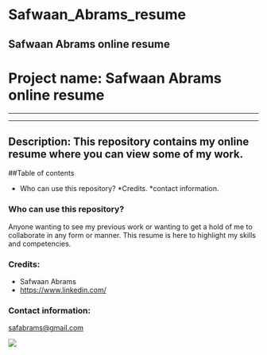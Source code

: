 # Safwaan_Abrams_resume
Safwaan Abrams online resume
---
# Project name: Safwaan Abrams online resume
---

---
Description: This repository contains my online resume where you can view some of my work.
---

##Table of contents

* Who can use this repository?
*Credits.
*contact information.


### Who can use this repository?
Anyone wanting to see my previous work or wanting to get a hold of me to collaborate in any form or manner. This resume is here to highlight my skills and competencies.


### Credits:
* Safwaan Abrams
* https://www.linkedin.com/

### Contact information:
safabrams@gmail.com

![](https://markdown-here.com/img/icon256.png)
